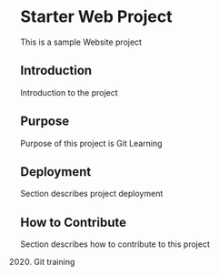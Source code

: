 # Starter Web Project

This is a sample Website project

## Introduction

Introduction to the project

## Purpose

Purpose of this project is Git Learning

## Deployment

Section describes project deployment

## How to Contribute

Section describes how to contribute to this project

2020. Git training